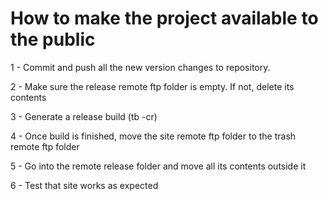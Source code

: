# How to make the project available to the public

1 - Commit and push all the new version changes to repository.

2 - Make sure the release remote ftp folder is empty. If not, delete its contents

3 - Generate a release build (tb -cr)

4 - Once build is finished, move the site remote ftp folder to the trash remote ftp folder

5 - Go into the remote release folder and move all its contents outside it

6 - Test that site works as expected